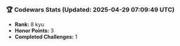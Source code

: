 ### 🏆 Codewars Stats (Updated: 2025-04-29 07:09:49 UTC)

- **Rank:** 8 kyu
- **Honor Points:** 3
- **Completed Challenges:** 1
